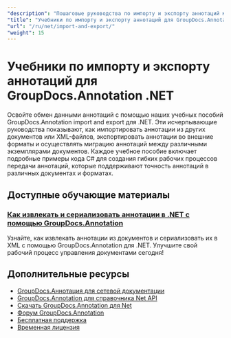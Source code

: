 ```yaml
---
"description": "Пошаговые руководства по импорту и экспорту аннотаций между документами и XML-файлами с помощью GroupDocs.Annotation для .NET."
"title": "Учебники по импорту и экспорту аннотаций для GroupDocs.Annotation .NET"
"url": "/ru/net/import-and-export/"
"weight": 15
---
```


# Учебники по импорту и экспорту аннотаций для GroupDocs.Annotation .NET

Освойте обмен данными аннотаций с помощью наших учебных пособий GroupDocs.Annotation import and export для .NET. Эти исчерпывающие руководства показывают, как импортировать аннотации из других документов или XML-файлов, экспортировать аннотации во внешние форматы и осуществлять миграцию аннотаций между различными экземплярами документов. Каждое учебное пособие включает подробные примеры кода C# для создания гибких рабочих процессов передачи аннотаций, которые поддерживают точность аннотаций в различных документах и форматах.

## Доступные обучающие материалы

### [Как извлекать и сериализовать аннотации в .NET с помощью GroupDocs.Annotation](./extract-serialize-document-annotations-groupdocs-net/)
Узнайте, как извлекать аннотации из документов и сериализовать их в XML с помощью GroupDocs.Annotation для .NET. Улучшите свой рабочий процесс управления документами сегодня!

## Дополнительные ресурсы

- [GroupDocs.Аннотация для сетевой документации](https://docs.groupdocs.com/annotation/net/)
- [GroupDocs.Annotation для справочника Net API](https://reference.groupdocs.com/annotation/net/)
- [Скачать GroupDocs.Annotation для Net](https://releases.groupdocs.com/annotation/net/)
- [Форум GroupDocs.Annotation](https://forum.groupdocs.com/c/annotation)
- [Бесплатная поддержка](https://forum.groupdocs.com/)
- [Временная лицензия](https://purchase.groupdocs.com/temporary-license/)